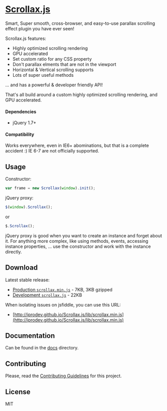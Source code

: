 # [Scrollax.js](https://iprodev.github.io/Scrollax.js)

Smart, Super smooth, cross-browser, and easy-to-use parallax scrolling effect plugin you have ever seen!

Scrollax.js features:

- Highly optimized scrolling rendering
- GPU accelerated
- Set custom ratio for any CSS property
- Don't parallax elments that are not in the viewport
- Horizontal & Vertical scrolling supports
- Lots of super useful methods

... and has a powerful & developer friendly API!

That's all build around a custom highly optimized scrolling rendering, and GPU accelerated.

#### Dependencies

- jQuery 1.7+

#### Compatibility

Works everywhere, even in IE6+ abominations, but that is a complete accident :) IE 6-7 are not officially supported.

## Usage

Constructor:

```js
var frame = new Scrollax(window).init();
```

jQuery proxy:

```js
$(window).Scrollax();
```
or
```js
$.Scrollax();
```

jQuery proxy is good when you want to create an instance and forget about it. For anything more complex, like using methods, events, accessing instance properties, ... use the constructor and work with the instance directly.

## Download

Latest stable release:

- [Production `scrollax.min.js`](https://raw.github.com/iprodev/Scrollax.js/master/scrollax.min.js) - 7KB, 3KB gzipped
- [Development `scrollax.js`](https://raw.github.com/iprodev/Scrollax.js/master/scrollax.js) - 22KB

When isolating issues on jsfiddle, you can use this URL:

- [http://iprodev.github.io/Scrollax.js/lib/scrollax.min.js](http://iprodev.github.io/Scrollax.js/lib/scrollax.min.js)

## Documentation

Can be found in the [docs](https://github.com/iprodev/Scrollax.js/tree/master/docs) directory.

## Contributing

Please, read the [Contributing Guidelines](CONTRIBUTING.md) for this project.

## License

MIT